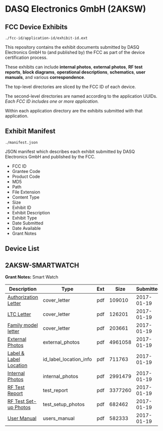 # DASQ Electronics GmbH (2AKSW)
## FCC Device Exhibits

```
./fcc-id/application-id/exhibit-id.ext
```

This repository contains the exhibit documents submitted by DASQ Electronics GmbH to (and published by) the FCC as part of the device certification process.

These exhibits can include **internal photos**, **external photos**, **RF test reports**, **block diagrams**, **operational descriptions**, **schematics**, **user manuals**, and various **correspondence**.

The top-level directories are sliced by the FCC ID of each device.

The second-level directories are named according to the application UUIDs. *Each FCC ID includes one or more application.*

Within each application directory are the exhibits submitted with that application. 

## Exhibit Manifest

```
./manifest.json
```

JSON manifest which describes each exhibit submitted by DASQ Electronics GmbH and published by the FCC.

- FCC ID
- Grantee Code
- Product Code
- MD5
- Path
- File Extension
- Content Type
- Size
- Exhibit ID
- Exhibit Description
- Exhibit Type
- Date Submitted
- Date Available
- Grant Notes

## Device List
## 2AKSW-SMARTWATCH
**Grant Notes:** Smart Watch

| Description | Type | Ext | Size | Submitted | Available |
| ----------- | ---- | --- | ---- | --------- | --------- |
| [Authorization Letter](2AKSW-SMARTWATCH/5a6f80c9abddfe324f3f0cf1bec9b717/3265110.pdf) | cover_letter | pdf | 109010 | 2017-01-19 | 2017-01-20 |
| [LTC Letter](2AKSW-SMARTWATCH/5a6f80c9abddfe324f3f0cf1bec9b717/3265111.pdf) | cover_letter | pdf | 126201 | 2017-01-19 | 2017-01-20 |
| [Family model letter](2AKSW-SMARTWATCH/5a6f80c9abddfe324f3f0cf1bec9b717/3265112.pdf) | cover_letter | pdf | 203661 | 2017-01-19 | 2017-01-20 |
| [External Photos](2AKSW-SMARTWATCH/5a6f80c9abddfe324f3f0cf1bec9b717/3265113.pdf) | external_photos | pdf | 4961058 | 2017-01-19 | 2017-01-20 |
| [Label & Label Location](2AKSW-SMARTWATCH/5a6f80c9abddfe324f3f0cf1bec9b717/3265114.pdf) | id_label_location_info | pdf | 711763 | 2017-01-19 | 2017-01-20 |
| [Internal Photos](2AKSW-SMARTWATCH/5a6f80c9abddfe324f3f0cf1bec9b717/3265115.pdf) | internal_photos | pdf | 2991479 | 2017-01-19 | 2017-01-20 |
| [RF Test Report](2AKSW-SMARTWATCH/5a6f80c9abddfe324f3f0cf1bec9b717/3265118.pdf) | test_report | pdf | 3377260 | 2017-01-19 | 2017-01-20 |
| [RF Test Set-up Photos](2AKSW-SMARTWATCH/5a6f80c9abddfe324f3f0cf1bec9b717/3265119.pdf) | test_setup_photos | pdf | 682462 | 2017-01-19 | 2017-01-20 |
| [User Manual](2AKSW-SMARTWATCH/5a6f80c9abddfe324f3f0cf1bec9b717/3265120.pdf) | users_manual | pdf | 582333 | 2017-01-19 | 2017-01-20 |
